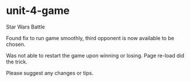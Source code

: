 # unit-4-game
Star Wars Battle

Found fix to run game smoothly, third opponent is now available to be chosen.

Was not able to restart the game upon winning or losing. Page re-load did the trick.

Please suggest any changes or tips.

